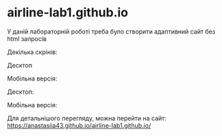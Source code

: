 ﻿# airline-lab1.github.io


У даній лабораторній роботі треба було створити адаптивний сайт без html запросів

Декілька скрінів:

Десктоп
 

Мобільна версія:







Десктоп:



Мобільна версія:


Для детальнішого перегляду, можна перейти на сайт:
https://anastasiia43.github.io/airline-lab1.github.io/
